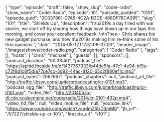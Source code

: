{
  "type": "episode",
  "draft": false,
  "show_slug": "coder-radio",
  "show_name": "Coder Radio",
  "episode": 101,
  "episode_padded": "0101",
  "episode_guid": "0C037861-C7A5-4C2A-B3CE-486DF78CA395",
  "slug": "101",
  "title": "Shields Up",
  "description": "It\u2019s a day filled with war stories, we start off by sharing how things have blown up in our laps this morning, and cover your excellent feedback. \n\nThen - Chris shares his new gadget purchase, and how it\u2019s making him re-think some of his firm opinions.",
  "date": "2014-05-12T17:31:06-07:00",
  "header_image": "/images/shows/coder-radio.png",
  "categories": [
    "Coder Radio"
  ],
  "tags": [],
  "hosts": [
    "chris",
    "michael"
  ],
  "guests": [],
  "sponsors": [],
  "podcast_duration": "00:38:40",
  "podcast_file": "https://aphid.fireside.fm/d/1437767933/b44de5fa-47c1-4e94-bf9e-c72f8d1c8f5d/a77ce7cc-3d92-44ac-8120-65c2f880ef1c.mp3",
  "podcast_bytes": 20676671,
  "podcast_chapters": null,
  "podcast_alt_file": "http://traffic.libsyn.com/jupiterbroadcasting/cr-0101.mp3",
  "podcast_ogg_file": "http://traffic.libsyn.com/jupiterbroadcasting/cr-0101.ogg",
  "video_file": "http://201405.jb-dl.cdn.scaleengine.net/coderradio/2014/cr-0101-432p.mp4",
  "video_hd_file": null,
  "video_mobile_file": null,
  "youtube_link": "https://www.youtube.com/watch?v=qdmZ5UD3mM0",
  "jb_url": "/57227/shields-up-cr-101/",
  "fireside_url": "/101"
}


